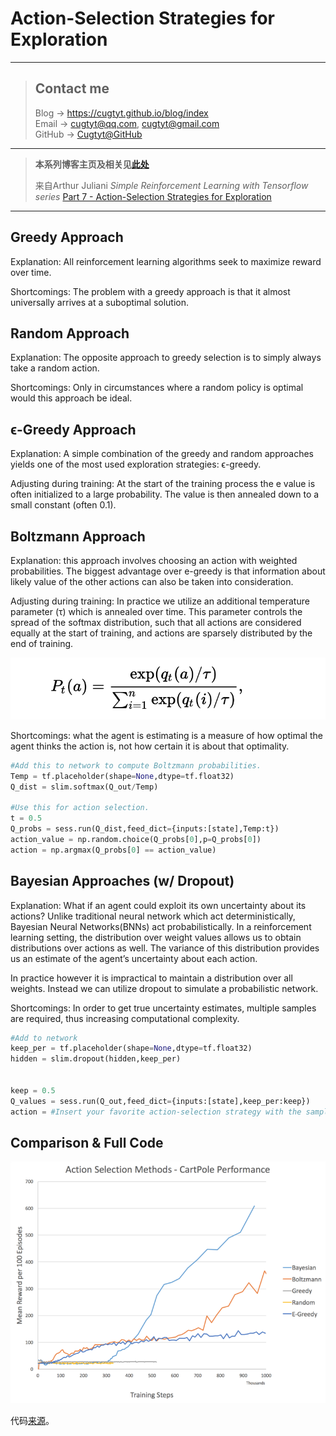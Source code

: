 # Action-Selection Strategies for Exploration

---
> ## Contact me
> Blog -> <https://cugtyt.github.io/blog/index>  
> Email -> <cugtyt@qq.com>, <cugtyt@gmail.com>  
> GitHub -> [Cugtyt@GitHub](https://github.com/Cugtyt)

---

> **本系列博客主页及相关见**[**此处**](https://cugtyt.github.io/blog/rl-notes/index)  
>
> 来自Arthur Juliani *Simple Reinforcement Learning with Tensorflow series* [Part 7 - Action-Selection Strategies for Exploration](https://medium.com/emergent-future/simple-reinforcement-learning-with-tensorflow-part-7-action-selection-strategies-for-exploration-d3a97b7cceaf)

---

## Greedy Approach

Explanation: All reinforcement learning algorithms seek to maximize reward over time.

Shortcomings: The problem with a greedy approach is that it almost universally arrives at a suboptimal solution.

## Random Approach

Explanation: The opposite approach to greedy selection is to simply always take a random action.

Shortcomings: Only in circumstances where a random policy is optimal would this approach be ideal.

## ϵ-Greedy Approach

Explanation: A simple combination of the greedy and random approaches yields one of the most used exploration strategies: ϵ-greedy.

Adjusting during training: At the start of the training process the e value is often initialized to a large probability. The value is then annealed down to a small constant (often 0.1).

## Boltzmann Approach

Explanation: this approach involves choosing an action with weighted probabilities. The biggest advantage over e-greedy is that information about likely value of the other actions can also be taken into consideration.

Adjusting during training: In practice we utilize an additional temperature parameter (τ) which is annealed over time. This parameter controls the spread of the softmax distribution, such that all actions are considered equally at the start of training, and actions are sparsely distributed by the end of training.

![act-select-1.png](resources/act-select-1.png)

Shortcomings: what the agent is estimating is a measure of how optimal the agent thinks the action is, not how certain it is about that optimality.

``` python
#Add this to network to compute Boltzmann probabilities.
Temp = tf.placeholder(shape=None,dtype=tf.float32)
Q_dist = slim.softmax(Q_out/Temp)

#Use this for action selection.
t = 0.5
Q_probs = sess.run(Q_dist,feed_dict={inputs:[state],Temp:t})
action_value = np.random.choice(Q_probs[0],p=Q_probs[0])
action = np.argmax(Q_probs[0] == action_value)
```

## Bayesian Approaches (w/ Dropout)

Explanation: What if an agent could exploit its own uncertainty about its actions? Unlike traditional neural network which act deterministically, Bayesian Neural Networks(BNNs) act probabilistically. In a reinforcement learning setting, the distribution over weight values allows us to obtain distributions over actions as well. The variance of this distribution provides us an estimate of the agent’s uncertainty about each action.

In practice however it is impractical to maintain a distribution over all weights. Instead we can utilize dropout to simulate a probabilistic network.

Shortcomings: In order to get true uncertainty estimates, multiple samples are required, thus increasing computational complexity.

``` python
#Add to network
keep_per = tf.placeholder(shape=None,dtype=tf.float32)
hidden = slim.dropout(hidden,keep_per)


keep = 0.5
Q_values = sess.run(Q_out,feed_dict={inputs:[state],keep_per:keep})
action = #Insert your favorite action-selection strategy with the sampled Q-values.
```

## Comparison & Full Code

![act-select-2.png](resources/act-select-2.png)

代码[来源](https://gist.github.com/awjuliani/a9aa513b6b91dbffaaf1b1e149ee5b32#file-q-exploration-ipynb)。